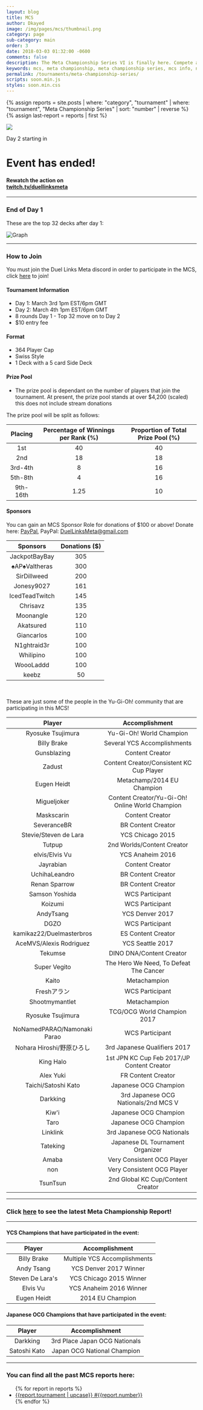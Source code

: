```yaml
---
layout: blog
title: MCS
author: Dkayed
image: /img/pages/mcs/thumbnail.png
category: page
sub-category: main
order: 3
date: 2018-03-03 01:32:00 -0600
comments: false
description: The Meta Championship Series VI is finally here. Compete against the best Duel Links players in the world for fortune and fame! If you're not competing you can watch all the action live on Twitch!
keywords: mcs, meta championship, meta championship series, mcs info, next mcs, mcs time, mcs 6
permalink: /tournaments/meta-championship-series/
scripts: soon.min.js
styles: soon.min.css
---
```


{% assign reports = site.posts | where: "category", "tournament" | where: "tournament", "Meta Championship Series" | sort: "number" | reverse %}
{% assign last-report = reports | first %}

<div class="row">
    <div class="col-12 col-md-7">
        <img src="/img/content/tournaments/meta-championship-series/6/mcs-vi-logo.png" class="mx-auto d-block mcs-logo">
    </div>
    <div class="col-12 col-md-5">
        <div class="soon-container">
            <div class="soon-block soon-event-countdown">
                <div class="soon" data-separator=":" data-layout="group tight label-small" data-face="text" data-due="2018-03-04T18:00:00+00:00" data-event-complete="EventComplete">
                    <p class="soon-description">Day 2 starting in</p>
                    <span class="soon-placeholder"></span>
                </div>
            </div>
            <div class="soon-block soon-event-complete hidden">
                <h1 class="soon-event-title">Event has ended!</h1>
                <h4 class="soon-event-info">Rewatch the action on <br>
                    <a href="https://www.twitch.tv/DuelLinksMeta">twitch.tv/duellinksmeta</a>
                </h4>
            </div>
        </div>
    </div>
</div>

---

### End of Day 1

These are the top 32 decks after day 1:

![Graph](/img/content/tournaments/meta-championship-series/6/mcs-6-top-32-final.jpg)

---

### How to Join 
You must join the Duel Links Meta discord in order to participate in the MCS, click [here](/discord/) to join!

#### Tournament Information
- Day 1: March 3rd 1pm EST/6pm GMT
- Day 2: March 4th 1pm EST/6pm GMT
- 8 rounds Day 1 - Top 32 move on to Day 2
- $10 entry fee

#### Format
- 364 Player Cap
- Swiss Style
- 1 Deck with a 5 card Side Deck

#### Prize Pool
- The prize pool is dependant on the number of players that join the tournament. At present, the prize pool stands at over $4,200 (scaled) this does not include stream donations

The prize pool will be split as follows:

| Placing | Percentage of Winnings per Rank (%) | Proportion of Total Prize Pool (%) |
|:--:|:--:|:--:|
| 1st | 40 | 40 |
| 2nd | 18 | 18 |
| 3rd-4th | 8 | 16 |
| 5th-8th | 4 | 16 |
| 9th-16th | 1.25 | 10 |

#### Sponsors
You can gain an MCS Sponsor Role for donations of $100 or above! 
Donate here: [PayPal](https://paypal.me/DuelLinksMeta), PayPal: DuelLinksMeta@gmail.com

| Sponsors | Donations ($) |
|:--:|:--:|
| JackpotBayBay | 305 |
| ♠AP♠Valtheras | 300 |
| SirDillweed | 200 |
| Jonesy9027 | 161 |
| IcedTeadTwitch | 145 |
| Chrisavz | 135 |
| Moonangle | 120 |
| Akatsured | 110 |
| Giancarlos | 100 |
| N1ghtraid3r | 100 |
| Whilipino | 100 |
| WoooLaddd | 100 |
| keebz | 50 |

<br>

These are just some of the people in the Yu-Gi-Oh! community that are participating in this MCS!

| Player | Accomplishment |
|:--:|:--:|
| Ryosuke Tsujimura | Yu-Gi-Oh! World Champion | 
| Billy Brake | Several YCS Accomplishments |
| Gunsblazing | Content Creator |
| Zadust | Content Creator/Consistent KC Cup Player |
| Eugen Heidt | Metachamp/2014 EU Champion |
| Migueljoker | Content Creator/Yu-Gi-Oh! Online World Champion |
| Maskscarin | Content Creator |
| SeveranceBR | BR Content Creator |
| Stevie/Steven de Lara | YCS Chicago 2015 |
| Tutpup | 2nd Worlds/Content Creator |
| elvis/Elvis Vu | YCS Anaheim 2016 |
| Jayrabian | Content Creator |
| UchihaLeandro | BR Content Creator |
| Renan Sparrow | BR Content Creator |
| Samson Yoshida | WCS Participant |
| Koizumi | WCS Participant |
| AndyTsang | YCS Denver 2017 |
| DGZO | WCS Participant |
| kamikaz22/Duelmasterbros | ES Content Creator |
| AceMVS/Alexis Rodriguez | YCS Seattle 2017 |
| Tekumse | DINO DNA/Content Creator |
| Super Vegito | The Hero We Need, To Defeat The Cancer |
| Kaito | Metachampion |
| Freshアラン | WCS Participant |
| Shootmymantlet | Metachampion |
| Ryosuke Tsujimura | TCG/OCG World Champion 2017 |
| NoNamedPARAO/Namonaki Parao | WCS Participant |
| Nohara Hiroshi/野原ひろし | 3rd Japanese Qualifiers 2017 |
| King Halo | 1st JPN KC Cup Feb 2017/JP Content Creator |
| Alex Yuki | FR Content Creator |
| Taichi/Satoshi Kato | Japanese OCG Champion |
| Darkking | 3rd Japanese OCG Nationals/2nd MCS V |
| Kiw'i | Japanese OCG Champion |
| Taro | Japanese OCG Champion |
| Linklink | 3rd Japanese OCG Nationals |
| Tateking | Japanese DL Tournament Organizer |
| Amaba | Very Consistent OCG Player |
| non | Very Consistent OCG Player |
| TsunTsun | 2nd Global KC Cup/Content Creator |

---

### Click [here]({{last-report.url}}) to see the latest Meta Championship Report!

---

#### YCS Champions that have participated in the event:

| Player | Accomplishment |
|:----------:|:----------:|
| Billy Brake | Multiple YCS Accomplishments |
| Andy Tsang | YCS Denver 2017 Winner |
| Steven De Lara's | YCS Chicago 2015 Winner |
| Elvis Vu | YCS Anaheim 2016 Winner |
| Eugen Heidt | 2014 EU Champion |

#### Japanese OCG Champions that have participated in the event:

| Player | Accomplishment | 
|:----------:|:----------:|
| Darkking | 3rd Place Japan OCG Nationals |
| Satoshi Kato | Japan OCG National Champion |

---

<div class="section center">
    <h3>You can find all the past MCS reports here:</h3>
    <ul>
        {% for report in reports %}
            <li><a href="{{report.url}}">{{report.tournament | upcase}} #{{report.number}}</a></li>
        {% endfor %}
    </ul>     
</div>
